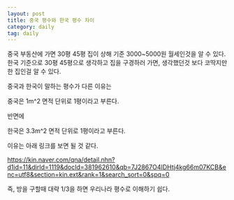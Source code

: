 ```yaml
---
layout: post
title: 중국 평수와 한국 평수 차이
category: daily
tag: daily
---
```



중국 부동산에 가면 30평 45평 집이 상해 기준 3000~5000원 월세인것을 알 수 있다. 한국 기준으로 30평 45평으로 생각하고 집을 구경하러 가면, 생각했던것 보다 코딱지만 한 집인걸 알 수 있다.


중국과 한국이 말하는 평수가 다른 이유는


중국은 1m^2 면적 단위로 1평이라고 부른다.


반면에


한국은 3.3m^2 면적 단위로 1평이라고 부른다.


이유는 아래 링크를 보면 될 것 같다.

https://kin.naver.com/qna/detail.nhn?d1id=11&dirId=1119&docId=381962610&qb=7J2867O4IDHtj4kg66m07KCB&enc=utf8&section=kin.ext&rank=1&search_sort=0&spq=0


즉, 방을 구할때 대략 1/3을 하면 우리나라 평수로 이해하기 쉽다.

﻿

